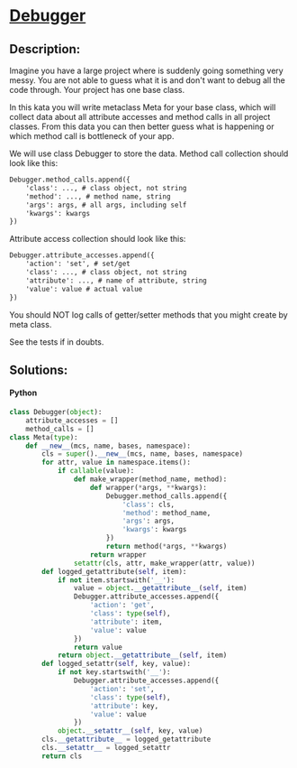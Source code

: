 # [**Debugger**](https://www.codewars.com/kata/54bebed0d5b56c5b2600027f)

## **Description**:

Imagine you have a large project where is suddenly going something very messy. You are not able to guess what it is and don't want to debug all the code through. Your project has one base class.

In this kata you will write metaclass Meta for your base class, which will collect data about all attribute accesses and method calls in all project classes. From this data you can then better guess what is happening or which method call is bottleneck of your app.

We will use class Debugger to store the data. Method call collection should look like this:

```md
Debugger.method_calls.append({
    'class': ..., # class object, not string
    'method': ..., # method name, string
    'args': args, # all args, including self
    'kwargs': kwargs
})
```

Attribute access collection should look like this:

```md
Debugger.attribute_accesses.append({
    'action': 'set', # set/get
    'class': ..., # class object, not string
    'attribute': ..., # name of attribute, string
    'value': value # actual value
})
```

You should NOT log calls of getter/setter methods that you might create by meta class.

See the tests if in doubts.

## **Solutions:**

#### **Python**
```py
class Debugger(object):
    attribute_accesses = []
    method_calls = []
class Meta(type):
    def __new__(mcs, name, bases, namespace):
        cls = super().__new__(mcs, name, bases, namespace)
        for attr, value in namespace.items():
            if callable(value):  
                def make_wrapper(method_name, method):
                    def wrapper(*args, **kwargs):
                        Debugger.method_calls.append({
                            'class': cls,
                            'method': method_name,
                            'args': args,
                            'kwargs': kwargs
                        })
                        return method(*args, **kwargs)
                    return wrapper
                setattr(cls, attr, make_wrapper(attr, value))
        def logged_getattribute(self, item):
            if not item.startswith('__'):
                value = object.__getattribute__(self, item)
                Debugger.attribute_accesses.append({
                    'action': 'get',
                    'class': type(self),
                    'attribute': item,
                    'value': value
                })
                return value
            return object.__getattribute__(self, item)
        def logged_setattr(self, key, value):
            if not key.startswith('__'):
                Debugger.attribute_accesses.append({
                    'action': 'set',
                    'class': type(self),
                    'attribute': key,
                    'value': value
                })
            object.__setattr__(self, key, value)
        cls.__getattribute__ = logged_getattribute
        cls.__setattr__ = logged_setattr
        return cls
```